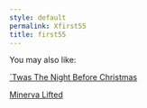 ```yaml
---
style: default
permalink: Xfirst55
title: first55
---
```

You may also like:

[`Twas The Night Before Christmas](http://scp-wiki.net/twas-the-night-before-christmas)

[Minerva Lifted](http://scp-wiki.net/minerva-lifted)
